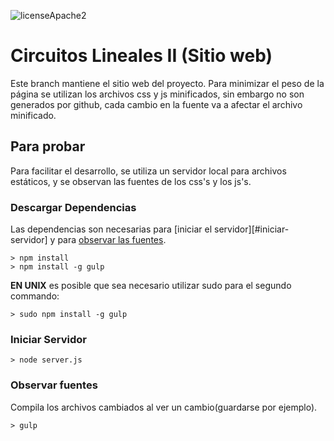 ![licenseApache2](https://img.shields.io/hexpm/l/plug.svg)
# Circuitos Lineales II (Sitio web)

Este branch mantiene el sitio web del proyecto. Para minimizar el peso de la
página se utilizan los archivos css y js minificados, sin embargo no son
generados por github, cada cambio en la fuente va a afectar el archivo
minificado.

## Para probar
Para facilitar el desarrollo, se utiliza un servidor local para archivos
estáticos, y se observan las fuentes de los css's y los js's.

### Descargar Dependencias
Las dependencias son necesarias para [iniciar el servidor][#iniciar-servidor] y
para [observar las fuentes](#observar-fuentes).
```
> npm install
> npm install -g gulp
```
**EN UNIX** es posible que sea necesario utilizar sudo para el segundo commando:
```
> sudo npm install -g gulp
```

### Iniciar Servidor
```
> node server.js
```

### Observar fuentes
Compila los archivos cambiados al ver un cambio(guardarse por ejemplo).
```
> gulp
```

